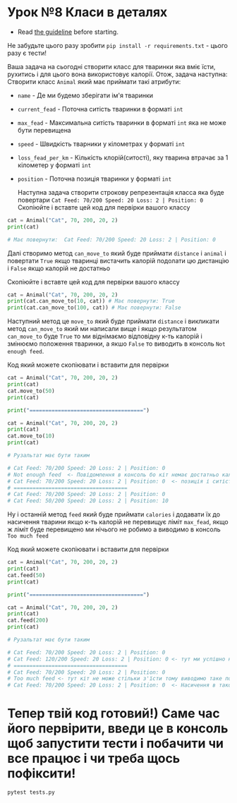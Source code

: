 # Урок №8 Класи в деталях

- Read [the guideline](https://github.com/mate-academy/py-task-guideline/blob/main/README.md) before starting.

Не забудьте цього разу зробити `pip install -r requirements.txt` - цього разу є тести!

Ваша задача на сьогодні створити класс для тваринки яка вміє їсти, рухитись і для цього вона використовує калорії.
Отож, задача наступна:
Створити класс `Animal` який має приймати такі атрибути:
* `name` - Де ми будемо зберігати ім'я тваринки
* `current_fead` - Поточна ситість тваринки в форматі `int` 
* `max_fead` - Максимальна ситість тваринки в форматі `int` яка не може бути перевищена
* `speed` - Швидкість тварники у кілометрах у форматі `int`
* `loss_fead_per_km` - Кількість клорій(ситості), яку тварина втрачає за 1 кілометер у форматі `int`
* `position` - Поточна позиція тваринки у форматі `int`

    Наступна задача створити строкову репрезентація класса яка буде повертари
    `Cat Feed: 70/200 Speed: 20 Loss: 2 | Position: 0`
    Скопіюйте і вставте цей код для первірки вашого классу
```python
cat = Animal("Cat", 70, 200, 20, 2)
print(cat)

# Має повернути:  Cat Feed: 70/200 Speed: 20 Loss: 2 | Position: 0
```

Далі створимо метод `can_move_to` який буде приймати `distance` i `animal` і повертати `True` якщо тваринці вистачить калорій подолати цю дистанцію
і `False` якщо калорій не достатньо

Скопіюйте і вставте цей код для первірки вашого классу

```python
cat = Animal("Cat", 70, 200, 20, 2)
print(cat.can_move_to(10, cat)) # Має повернути: True
print(cat.can_move_to(100, cat)) # Має повернути: False
```
Наступний метод це `move_to` який буде приймати `distance` і викликати метод `can_move_to` який ми написали вище і якщо результатом `can_move_to` буде `True` 
то ми віднімаємо відповідну к-ть калорій і змінюємо положення тваринки, а якшо `False` то виводить в консоль `Not enough feed`.

Код який можете скопіювати і вставити для первірки

```python
cat = Animal("Cat", 70, 200, 20, 2)
print(cat)
cat.move_to(50)
print(cat)

print("====================================")

cat = Animal("Cat", 70, 200, 20, 2)
print(cat)
cat.move_to(10)
print(cat)

# Рузальтат має бути таким

# Cat Feed: 70/200 Speed: 20 Loss: 2 | Position: 0 
# Not enough feed  <- Повідомлення в консоль бо кіт немає достатньо калорій для такої подорожі
# Cat Feed: 70/200 Speed: 20 Loss: 2 | Position: 0  <- позиція і ситість не помінялись бо кіт немає достатньо калорій для такої подорожі
# ====================================
# Cat Feed: 70/200 Speed: 20 Loss: 2 | Position: 0 
# Cat Feed: 50/200 Speed: 20 Loss: 2 | Position: 10
```

Ну і останній метод `feed` який буде приймати `calories` і додавати їх до насичення тварини якщо к-ть калорій не перевищує ліміт `max_fead`, якщо ж ліміт буде перевищено ми нічього не робимо а виводимо в консоль 
`Too much feed`

Код який можете скопіювати і вставити для первірки

```python
cat = Animal("Cat", 70, 200, 20, 2)
print(cat)
cat.feed(50)
print(cat)

print("====================================")

cat = Animal("Cat", 70, 200, 20, 2)
print(cat)
cat.feed(200)
print(cat)

# Рузальтат має бути таким

# Cat Feed: 70/200 Speed: 20 Loss: 2 | Position: 0 
# Cat Feed: 120/200 Speed: 20 Loss: 2 | Position: 0 <- тут ми успішно накормили кота
# ====================================
# Cat Feed: 70/200 Speed: 20 Loss: 2 | Position: 0 
# Too much feed <- тут кіт не може стільки з'їсти тому виводимо таке повідомлення 
# Cat Feed: 70/200 Speed: 20 Loss: 2 | Position: 0  <- Насичення в такому випадку не помінялось

```

# Тепер твій код готовий!) Саме час його первірити, введи це в консоль щоб запустити тести і побачити чи все працює і чи треба щось пофіксити!

`pytest tests.py`
